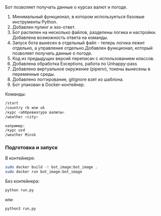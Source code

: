 Бот позволяет получать данные о курсах валют и погоде.

1. Минимальный функционал, в котором используеться базовые инструменты Python.
2. Добавлен пулинг и эхо-ответ.
3. Бот распилен на несколько файлов, разделены логика и настройки. Добавлена возможность ответа на команды.
4. Запуск бота вынесен в отдельный файл - теперь логика лежит отдельно, а управление отдельно.Добавлен функционал, который позволяет получать данные о погоде.
5. Код из предыдущих версий переписан с использованием классов.
6. Добавлена обработка Exceptions, работа по Unhappy-pass
7. Добавлено виртуальное окружение (pipenv), токены вынесены в переменные среды.
8. Добавлено логгирование, gitignore взят из шаблона.
9. Бот упакован в Docker-контейнер.

Команды:

```bash
/start 
/country rb или uk 
/курс <аббревиатура валюты> 
/weather <city>

например:
/курс usd
/weather Minsk

```

### Подготовка и запуск

В контейнере:
```bash
sudo docker build -t bot_image:bot_image . 
sudo docker run bot_image:bot_image
```

Без контейнера:
```bash
python run.py
```
или

```bash
python3 run.py
```
